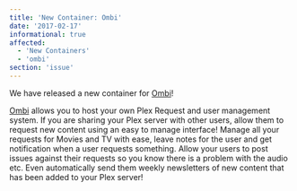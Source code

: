 ```yaml
---
title: 'New Container: Ombi'
date: '2017-02-17'
informational: true
affected:
  - 'New Containers'
  - 'ombi'
section: 'issue'
---
```

We have released a new container for [Ombi](https://github.com/linuxserver/docker-ombi)!

[Ombi](https://ombi.io) allows you to host your own Plex Request and user management system.
If you are sharing your Plex server with other users, allow them to request new content using an easy to manage interface!
Manage all your requests for Movies and TV with ease, leave notes for the user and get notification when a user requests something.
Allow your users to post issues against their requests so you know there is a problem with the audio etc.
Even automatically send them weekly newsletters of new content that has been added to your Plex server!